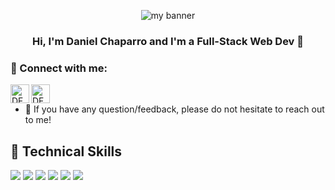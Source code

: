 <p align="center">
  <img src="https://github.com/DFCH9503/DFCH9503/assets/112893233/9b98d52e-ed70-4fff-abf6-d4c775645da9.png" alt="my banner">
</p>

<h3 align="center">
Hi, I'm Daniel Chaparro and I'm a Full-Stack Web Dev 👋
</h3>

### 🤝 Connect with me:

<a href="https://www.linkedin.com/in/dfch9503/"><img align="left" src="https://raw.githubusercontent.com/yushi1007/yushi1007/main/images/linkedin.svg" alt="DFCH9503 | LinkedIn" width="30px"/></a>
<a href="https://www.instagram.com/dfchaparro/"><img align="left" src="https://raw.githubusercontent.com/yushi1007/yushi1007/main/images/instagram.svg" alt="DFCH9503 | Instagram" width="30px"/></a>
</br>

- 💬 If you have any question/feedback, please do not hesitate to reach out to me!


## 💼 Technical Skills

![](https://img.shields.io/badge/Code-JavaScript-informational?style=flat&logo=JavaScript&color=F7DF1E)
![](https://img.shields.io/badge/Code-Node.js-informational?style=flat&logo=nodedotjs&logoColor=%23339933&color=%23339933
)
![](https://img.shields.io/badge/Code-Ruby_on_Rails-informational?style=flat&logo=Ruby-On-Rails&color=CC0000)
![](https://img.shields.io/badge/Code-HTML5-informational?style=flat&logo=HTML5&color=E34F26)
![](https://img.shields.io/badge/Code-PostgreSQL-informational?style=flat&logo=PostgreSQL&color=336791)
![](https://img.shields.io/badge/Code-SQLite-informational?style=flat&logo=SQLite&color=003B57)


<!--
**DFCH9503/DFCH9503** is a ✨ _special_ ✨ repository because its `README.md` (this file) appears on your GitHub profile.

Here are some ideas to get you started:

- 🔭 I’m currently working on Node.js backend
- 🌱 I’m currently learning FULLSTACK Dev
- 👯 I’m looking to collaborate on ...
- 🤔 I’m looking for help with ...
- 💬 Ask me about ...
- 📫 How to reach me: ...
- 😄 Pronouns: ...
- ⚡ Fun fact: I'm a Mechanical engineer and love F1
-->
